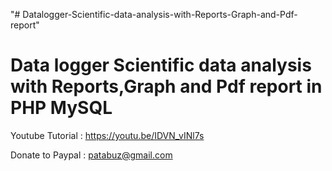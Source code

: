 "# Datalogger-Scientific-data-analysis-with-Reports-Graph-and-Pdf-report" 


Data logger Scientific data analysis with Reports,Graph and Pdf report  in PHP MySQL
====================================================================================

Youtube Tutorial : https://youtu.be/IDVN_vINl7s

Donate to Paypal : patabuz@gmail.com
